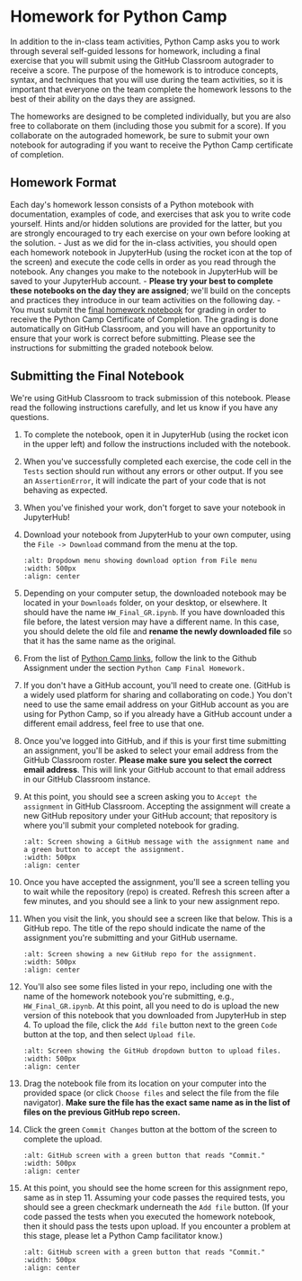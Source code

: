 # Homework for Python Camp

In addition to the in-class team activities, Python Camp asks you to work through several self-guided lessons for homework, including a final exercise that you will submit using the GitHub Classroom autograder to receive a score. The purpose of the homework is to introduce concepts, syntax, and techniques that you will use during the team activities, so it is important that everyone on the team complete the homework lessons to the best of their ability on the days they are assigned. 

The homeworks are designed to be completed individually, but you are also free to collaborate on them (including those you submit for a score). If you collaborate on the autograded homework, be sure to submit your own notebook for autograding if you want to receive the Python Camp certificate of completion.

## Homework Format

Each day's homework lesson consists of a Python motebook with documentation, examples of code, and exercises that ask you to write code yourself. Hints and/or hidden solutions are provided for the latter, but you are strongly encouraged to try each exercise on your own before looking at the solution. 
     - Just as we did for the in-class activities, you should open each homework notebook in JupyterHub (using the rocket icon at the top of the screen) and execute the code cells in order as you read through the notebook. Any changes you make to the notebook in JupyterHub will be saved to your JupyterHub account. 
     - **Please try your best to complete these notebooks on the day they are assigned**; we'll build on the concepts and practices they introduce in our team activities on the following day.
    - You must submit the [final homework notebook](https://gwu-libraries.github.io/python-camp/notebooks/homework/HW_Final_GR.html) for grading in order to receive the Python Camp Certificate of Completion. The grading is done automatically on GitHub Classroom, and you will have an opportunity to ensure that your work is correct before submitting. Please see the instructions for submitting the graded notebook below. 

## Submitting the Final Notebook

We're using GitHub Classroom to track submission of this notebook. Please read the following instructions carefully, and let us know if you have any questions.

1. To complete the notebook, open it in JupyterHub (using the rocket icon in the upper left) and follow the instructions included with the notebook. 
2. When you've successfully completed each exercise, the code cell in the `Tests` section should run without any errors or other output. If you see an `AssertionError`, it will indicate the part of your code that is not behaving as expected.
3. When you've finished your work, don't forget to save your notebook in JupyterHub!
4. Download your notebook from JupyterHub to your own computer, using the `File -> Download` command from the menu at the top.

    ````{image} img/homework/download-notebook.png
    :alt: Dropdown menu showing download option from File menu
    :width: 500px
    :align: center
    ````
5. Depending on your computer setup, the downloaded notebook may be located in your `Downloads` folder, on your desktop, or elsewhere. It should have the name `HW_Final_GR.ipynb`. If you have downloaded this file before, the latest version may have a different name. In this case, you should delete the old file and **rename the newly downloaded file** so that it has the same name as the original. 
6. From the list of [Python Camp links](https://docs.google.com/document/d/1xt8fbQtvs3YT4ELrlML6he2CCOylNiO5gBAMKiI0A-M/edit?tab=t.0#heading=h.k6n2pbbk3l06), follow the link to the Github Assignment under the section `Python Camp Final Homework.` 
7. If you don't have a GitHub account, you'll need to create one. (GitHub is a widely used platform for sharing and collaborating on code.) You don't need to use the same email address on your GitHub account as you are using for Python Camp, so if you already have a GitHub account under a different email address, feel free to use that one.
8. Once you've logged into GitHub, and if this is your first time submitting an assignment, you'll be asked to select your email address from the GitHub Classroom roster. **Please make sure you select the correct email address**. This will link your GitHub account to that email address in our GitHub Classroom instance. 
9. At this point, you should see a screen asking you to `Accept the assignment` in GitHub Classroom. Accepting the assignment will create a new GitHub repository under your GitHub account; that repository is where you'll submit your completed notebook for grading.

    ````{image} img/homework/accept-assignment.png
    :alt: Screen showing a GitHub message with the assignment name and a green button to accept the assignment.
    :width: 500px
    :align: center
    ````
9. Once you have accepted the assignment, you'll see a screen telling you to wait while the repository (repo) is created. Refresh this screen after a few minutes, and you should see a link to your new assignment repo.
10. When you visit the link, you should see a screen like that below. This is a GitHub repo. The title of the repo should indicate the name of the assignment you're submitting and your GitHub username. 

    ````{image} img/homework/assignment-repo-1.png
    :alt: Screen showing a new GitHub repo for the assignment.
    :width: 500px
    :align: center
    ````
11. You'll also see some files listed in your repo, including one with the name of the homework notebook you're submitting, e.g., `HW_Final_GR.ipynb`. At this point, all you need to do is upload the new version of this notebook that you downloaded from JupyterHub in step 4. To upload the file, click the `Add file` button next to the green `Code` button at the top, and then select `Upload file`.

    ````{image} img/homework/assignment-repo-2.png
    :alt: Screen showing the GitHub dropdown button to upload files.
    :width: 500px
    :align: center
    ````
12. Drag the notebook file from its location on your computer into the provided space (or click `Choose files` and select the file from the file navigator). **Make sure the file has the exact same name as in the list of files on the previous GitHub repo screen.**
13. Click the green `Commit Changes` button at the bottom of the screen to complete the upload.

    ````{image} img/homework/assignment-repo-3.png
    :alt: GitHub screen with a green button that reads "Commit."
    :width: 500px
    :align: center
    ````
14. At this point, you should see the home screen for this assignment repo, same as in step 11. Assuming your code passes the required tests, you should see a green checkmark underneath the `Add file` button. (If your code passed the tests when you executed the homework notebook, then it should pass the tests upon upload. If you encounter a problem at this stage, please let a Python Camp facilitator know.)

    ````{image} img/homework/assignment-repo-4.png
    :alt: GitHub screen with a green button that reads "Commit."
    :width: 500px
    :align: center
    ````

